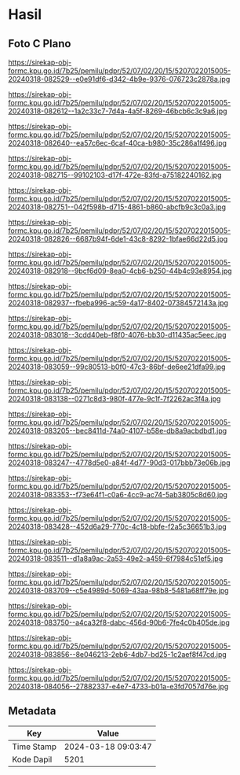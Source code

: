 # Hasil

## Foto C Plano

https://sirekap-obj-formc.kpu.go.id/7b25/pemilu/pdpr/52/07/02/20/15/5207022015005-20240318-082529--e0e91df6-d342-4b9e-9376-076723c2878a.jpg

https://sirekap-obj-formc.kpu.go.id/7b25/pemilu/pdpr/52/07/02/20/15/5207022015005-20240318-082612--1a2c33c7-7d4a-4a5f-8269-46bcb6c3c9a6.jpg

https://sirekap-obj-formc.kpu.go.id/7b25/pemilu/pdpr/52/07/02/20/15/5207022015005-20240318-082640--ea57c6ec-6caf-40ca-b980-35c286a1f496.jpg

https://sirekap-obj-formc.kpu.go.id/7b25/pemilu/pdpr/52/07/02/20/15/5207022015005-20240318-082715--99102103-d17f-472e-83fd-a75182240162.jpg

https://sirekap-obj-formc.kpu.go.id/7b25/pemilu/pdpr/52/07/02/20/15/5207022015005-20240318-082751--042f598b-d715-4861-b860-abcfb9c3c0a3.jpg

https://sirekap-obj-formc.kpu.go.id/7b25/pemilu/pdpr/52/07/02/20/15/5207022015005-20240318-082826--6687b94f-6de1-43c8-8292-1bfae66d22d5.jpg

https://sirekap-obj-formc.kpu.go.id/7b25/pemilu/pdpr/52/07/02/20/15/5207022015005-20240318-082918--9bcf6d09-8ea0-4cb6-b250-44b4c93e8954.jpg

https://sirekap-obj-formc.kpu.go.id/7b25/pemilu/pdpr/52/07/02/20/15/5207022015005-20240318-082937--fbeba996-ac59-4a17-8402-07384572143a.jpg

https://sirekap-obj-formc.kpu.go.id/7b25/pemilu/pdpr/52/07/02/20/15/5207022015005-20240318-083018--3cdd40eb-f8f0-4076-bb30-d11435ac5eec.jpg

https://sirekap-obj-formc.kpu.go.id/7b25/pemilu/pdpr/52/07/02/20/15/5207022015005-20240318-083059--99c80513-b0f0-47c3-86bf-de6ee21dfa99.jpg

https://sirekap-obj-formc.kpu.go.id/7b25/pemilu/pdpr/52/07/02/20/15/5207022015005-20240318-083138--0271c8d3-980f-477e-9c1f-7f2262ac3f4a.jpg

https://sirekap-obj-formc.kpu.go.id/7b25/pemilu/pdpr/52/07/02/20/15/5207022015005-20240318-083205--bec8411d-74a0-4107-b58e-db8a9acbdbd1.jpg

https://sirekap-obj-formc.kpu.go.id/7b25/pemilu/pdpr/52/07/02/20/15/5207022015005-20240318-083247--4778d5e0-a84f-4d77-90d3-017bbb73e06b.jpg

https://sirekap-obj-formc.kpu.go.id/7b25/pemilu/pdpr/52/07/02/20/15/5207022015005-20240318-083353--f73e64f1-c0a6-4cc9-ac74-5ab3805c8d60.jpg

https://sirekap-obj-formc.kpu.go.id/7b25/pemilu/pdpr/52/07/02/20/15/5207022015005-20240318-083428--452d6a29-770c-4c18-bbfe-f2a5c36651b3.jpg

https://sirekap-obj-formc.kpu.go.id/7b25/pemilu/pdpr/52/07/02/20/15/5207022015005-20240318-083511--d1a8a9ac-2a53-49e2-a459-6f7984c51ef5.jpg

https://sirekap-obj-formc.kpu.go.id/7b25/pemilu/pdpr/52/07/02/20/15/5207022015005-20240318-083709--c5e4989d-5069-43aa-98b8-5481a68ff79e.jpg

https://sirekap-obj-formc.kpu.go.id/7b25/pemilu/pdpr/52/07/02/20/15/5207022015005-20240318-083750--a4ca32f8-dabc-456d-90b6-7fe4c0b405de.jpg

https://sirekap-obj-formc.kpu.go.id/7b25/pemilu/pdpr/52/07/02/20/15/5207022015005-20240318-083856--8e046213-2eb6-4db7-bd25-1c2aef8f47cd.jpg

https://sirekap-obj-formc.kpu.go.id/7b25/pemilu/pdpr/52/07/02/20/15/5207022015005-20240318-084056--27882337-e4e7-4733-b01a-e3fd7057d76e.jpg


## Metadata

| Key        | Value               |
| ---------- | ------------------- |
| Time Stamp | 2024-03-18 09:03:47 |
| Kode Dapil | 5201                |



